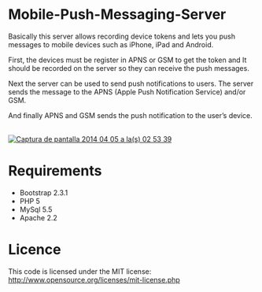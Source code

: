 Mobile-Push-Messaging-Server
============================

Basically this server allows recording device tokens and lets you push messages to mobile devices such as iPhone, iPad and Android.

First, the devices must be register in APNS or GSM to get the token and It should be recorded on the server so they can receive the push messages. 

Next the server can be used to send push notifications to users. The server sends the message to the APNS (Apple Push Notification Service) and/or GSM.

And finally APNS and GSM sends the push notification to the user’s device.


<br>
<a href='http://s28.postimg.org/o8ega2la5/Captura_de_pantalla_2014_04_05_a_la_s_02_53_39.png' target='_blank'><img src='http://s28.postimg.org/o8ega2la5/Captura_de_pantalla_2014_04_05_a_la_s_02_53_39.png' border='0' alt="Captura de pantalla 2014 04 05 a la(s) 02 53 39" /></a>
<br>


Requirements
==============
- Bootstrap 2.3.1
- PHP 5
- MySql 5.5
- Apache 2.2

Licence
==============
This code is licensed under the MIT license: http://www.opensource.org/licenses/mit-license.php
